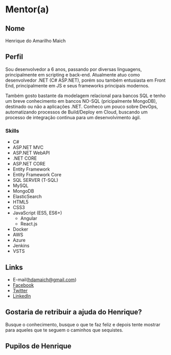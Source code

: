 # Mentor(a)

## Nome

Henrique do Amarilho Maich

## Perfil

Sou desenvolvedor a 6 anos, passando por diversas linguagens, principalmente em scripting e back-end. Atualmente atuo como desenvolvedor .NET (C# ASP.NET), porém sou também entusiasta em Front End, principalmente em JS e seus frameworks principais modernos. 

Também gosto bastante da modelagem relacional para bancos SQL e tenho um breve conhecimento em bancos NO-SQL (pricipalmente MongoDB), destinado ou não a aplicações .NET.
Conheco um pouco sobre DevOps, automatizando processos de Build/Deploy em Cloud, buscando um processo de integração continua para um desenvolvimento ágil.

### Skills

* C#
* ASP.NET MVC
* ASP.NET WebAPI
* .NET CORE
* ASP.NET CORE
* Entity Framework
* Entity Framework Core
* SQL SERVER (T-SQL)
* MySQL
* MongoDB
* ElasticSearch
* HTML5
* CSS3
* JavaScript (ES5, ES6+)
	* Angular
	* React.js
* Docker
* AWS
* Azure
* Jenkins
* VSTS

## Links

* E-mail(hdamaich@gmail.com)
* [Facebook](https://www.facebook.com/henrique.maich)
* [Twitter](https://twitter.com/hdamaich)
* [LinkedIn](https://www.linkedin.com/in/henriquemaich/)

## Gostaria de retribuir a ajuda do Henrique?

Busque o conhecimento, busque o que te faz feliz e depois tente mostrar para aqueles que te seguem o caminhos que sequistes.

## Pupilos de Henrique

